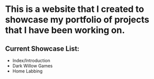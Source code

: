 <h1> This is a website that I created to showcase my portfolio of projects that I have been working on. </h1>

<h2>Current Showcase List:</h2>
<ul>
  <li>Index/Introduction</li>
  <li>Dark Willow Games</li>
  <li>Home Labbing</li>
</ul>
